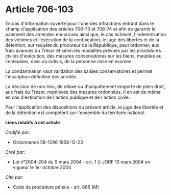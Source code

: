# Article 706-103

En cas d'information ouverte pour l'une des infractions entrant dans le champ d'application des articles 706-73 et 706-74 et
afin de garantir le paiement des amendes encourues ainsi que, le cas échéant, l'indemnisation des victimes et l'exécution de
la confiscation, le juge des libertés et de la détention, sur requête du procureur de la République, peut ordonner, aux frais
avancés du Trésor et selon les modalités prévues par les procédures civiles d'exécution, des mesures conservatoires sur les
biens, meubles ou immeubles, divis ou indivis, de la personne mise en examen.

La condamnation vaut validation des saisies conservatoires et permet l'inscription définitive des sûretés.

La décision de non-lieu, de relaxe ou d'acquittement emporte de plein droit, aux frais du Trésor, mainlevée des mesures
ordonnées. Il en est de même en cas d'extinction de l'action publique et de l'action civile.

Pour l'application des dispositions du présent article, le juge des libertés et de la détention est compétent sur l'ensemble
du territoire national.

**Liens relatifs à cet article**

_Codifié par_:

  - Ordonnance 58-1296 1958-12-23

_Créé par_:

  - Loi n°2004-204 du 9 mars 2004 - art. 1 () JORF 10 mars 2004 en vigueur le 1er octobre 2004

_Cité par_:

  - Code de procédure pénale - art. 866 (M)
